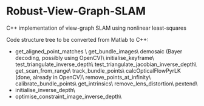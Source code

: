 # Robust-View-Graph-SLAM
C++ implementation of view-graph SLAM using nonlinear least-squares

Code structure tree to be converted from Matlab to C++:
- get_aligned_point_matches \\
    get_bundle_images\\
        demosaic (Bayer decoding, possibly using OpenCV)\\
    initialise_keyframe\\
        test_triangulate_inverse_depth\\
        test_triangulate_jacobian_inverse_depth\\
        get_scan_from_range\\
    track_bundle_points\\
        calcOpticalFlowPyrLK (done, already in OpenCV)\\
        remove_points_at_infinity\\
    calibrate_bundle_points\\
        get_intrinsics\\
        remove_lens_distortion\\
        pextend\\
- initialise_inverse_depth\\
- optimise_constraint_image_inverse_depth\\
